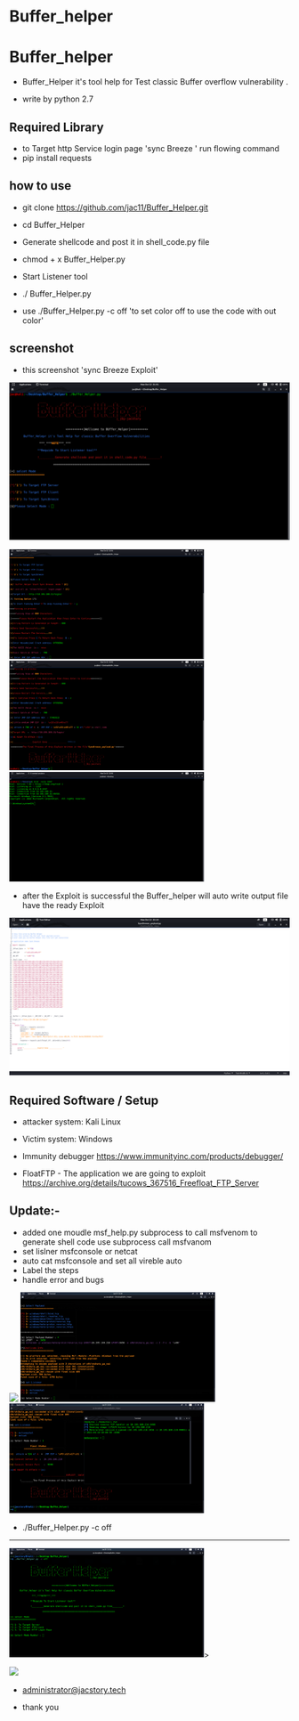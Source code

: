 # Buffer_helper

# Buffer_helper

* Buffer_Helper it's tool help for Test classic Buffer overflow vulnerability .

* write by python 2.7
## Required Library
* to Target http Service login page 'sync Breeze ' run flowing command
* pip install requests
## how to use 
*  git clone  https://github.com/jac11/Buffer_Helper.git

*  cd Buffer_Helper

*  Generate shellcode and post it in shell_code.py file

*  chmod + x Buffer_Helper.py

*  Start Listener tool

* ./ Buffer_Helper.py
* use ./Buffer_Helper.py -c off 'to set color off to use  the code with out color'



## screenshot
* this screenshot 'sync Breeze Exploit'
<img src = "images/1.png">

<img src = "images/2.png" width=350> <img src = "images/3.png" width=350> <img src = "images/4.png" width=350>

* after the Exploit is successful the Buffer_helper will auto write output file have the ready Exploit

<img src = "images/Screenshot from 2020-10-12 22-15-37.png">

## Required Software / Setup


* attacker system: Kali Linux

* Victim system: Windows 

* Immunity debugger  https://www.immunityinc.com/products/debugger/

* FloatFTP - The application we are going to exploit  https://archive.org/details/tucows_367516_Freefloat_FTP_Server

## Update:-

- added one moudle msf_help.py
subprocess to call  msfvenom to generate shell code use subprocess call msfvanom 
-  set lislner msfconsole or netcat  
-  auto cat msfconsole and set all vireble auto 
-  Label the steps 
-  handle error and bugs

 <img src = "images/5.png" width=350> <img src = "images/6.png" width=350> <img src = "images/7.png" width=350>
 * ./Buffer_Helper.py -c off
 -------------------------------
  <img src = "images/8.png" width=350>> 
  
  <img src = "images/1.gif" >

* administrator@jacstory.tech 

* thank you  
